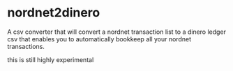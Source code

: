 # nordnet2dinero
A csv converter that will convert a nordnet transaction list to a dinero ledger csv that enables you to automatically bookkeep all your nordnet transactions.

this is still highly experimental

